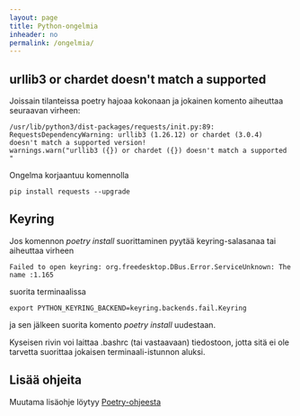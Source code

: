 ```yaml
---
layout: page
title: Python-ongelmia
inheader: no
permalink: /ongelmia/
---
```


## urllib3 or chardet doesn't match a supported 

Joissain tilanteissa poetry hajoaa kokonaan ja jokainen komento aiheuttaa seuraavan virheen:

```
/usr/lib/python3/dist-packages/requests/init.py:89: RequestsDependencyWarning: urllib3 (1.26.12) or chardet (3.0.4) doesn't match a supported version!
warnings.warn("urllib3 ({}) or chardet ({}) doesn't match a supported "
```

Ongelma korjaantuu komennolla

```
pip install requests --upgrade
```

## Keyring

Jos komennon _poetry install_ suorittaminen pyytää keyring-salasanaa tai aiheuttaa virheen

```
Failed to open keyring: org.freedesktop.DBus.Error.ServiceUnknown: The name :1.165
```

suorita terminaalissa 

```
export PYTHON_KEYRING_BACKEND=keyring.backends.fail.Keyring
```

ja sen jälkeen suorita komento _poetry install_ uudestaan. 

Kyseisen rivin voi laittaa .bashrc (tai vastaavaan) tiedostoon, jotta sitä ei ole tarvetta suorittaa jokaisen terminaali-istunnon aluksi.

## Lisää ohjeita

Muutama lisäohje löytyy [Poetry-ohjeesta](http://localhost:4000/poetry#ratkaisuja-yleisiin-ongelmiin)
